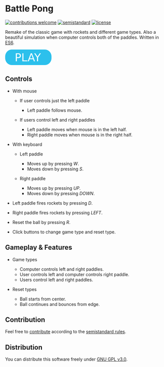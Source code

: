 # Battle Pong

[![contributions welcome](https://img.shields.io/badge/contributions-welcome-brightgreen.svg)](https://github.com/berkerol/battle-pong/issues)
[![semistandard](https://img.shields.io/badge/code%20style-semistandard-brightgreen.svg)](https://github.com/Flet/semistandard)
[![license](https://img.shields.io/badge/license-GPL--3.0-blue.svg)](https://github.com/berkerol/battle-pong/blob/master/LICENSE)

Remake of the classic game with rockets and different game types. Also a beautiful simulation when computer controls both of the paddles. Written in [ES6](https://www.ecma-international.org/ecma-262/6.0/).

[![button](play.png)](https://berkerol.github.io/battle-pong/battle-pong.html)

## Controls

- With mouse

  - If user controls just the left paddle

    - Left paddle follows mouse.

  - If users control left and right paddles

    - Left paddle moves when mouse is in the left half.
    - Right paddle moves when mouse is in the right half.

- With keyboard

  - Left paddle

    - Moves up by pressing _W_.
    - Moves down by pressing _S_.

  - Right paddle

    - Moves up by pressing _UP_.
    - Moves down by pressing _DOWN_.

- Left paddle fires rockets by pressing _D_.

- Right paddle fires rockets by pressing _LEFT_.

- Reset the ball by pressing _R_.

- Click buttons to change game type and reset type.

## Gameplay & Features

- Game types

  - Computer controls left and right paddles.
  - User controls left and computer controls right paddle.
  - Users control left and right paddles.

- Reset types

  - Ball starts from center.
  - Ball continues and bounces from edge.

## Contribution

Feel free to [contribute](https://github.com/berkerol/battle-pong/issues) according to the [semistandard rules](https://github.com/Flet/semistandard).

## Distribution

You can distribute this software freely under [GNU GPL v3.0](https://github.com/berkerol/battle-pong/blob/master/LICENSE).
